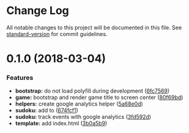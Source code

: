 # Change Log

All notable changes to this project will be documented in this file. See [standard-version](https://github.com/conventional-changelog/standard-version) for commit guidelines.

<a name="0.1.0"></a>
# 0.1.0 (2018-03-04)


### Features

* **bootstrap:** do not load polyfill during development ([6fc7569](https://github.com/remarkablegames/sudoku/commit/6fc7569))
* **game:** bootstrap and render game title to screen center ([80f69bd](https://github.com/remarkablegames/sudoku/commit/80f69bd))
* **helpers:** create google analytics helper ([5a68e0d](https://github.com/remarkablegames/sudoku/commit/5a68e0d))
* **sudoku:** add <Sudoku> to <Game> ([674fcf1](https://github.com/remarkablegames/sudoku/commit/674fcf1))
* **sudoku:** track events with google analytics ([3fd592d](https://github.com/remarkablegames/sudoku/commit/3fd592d))
* **template:** add index.html ([3b0a5b9](https://github.com/remarkablegames/sudoku/commit/3b0a5b9))

